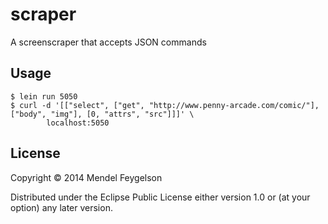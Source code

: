 # scraper

A screenscraper that accepts JSON commands

## Usage

    $ lein run 5050
    $ curl -d '[["select", ["get", "http://www.penny-arcade.com/comic/"], ["body", "img"], [0, "attrs", "src"]]]' \
            localhost:5050

## License

Copyright © 2014 Mendel Feygelson

Distributed under the Eclipse Public License either version 1.0 or (at
your option) any later version.
